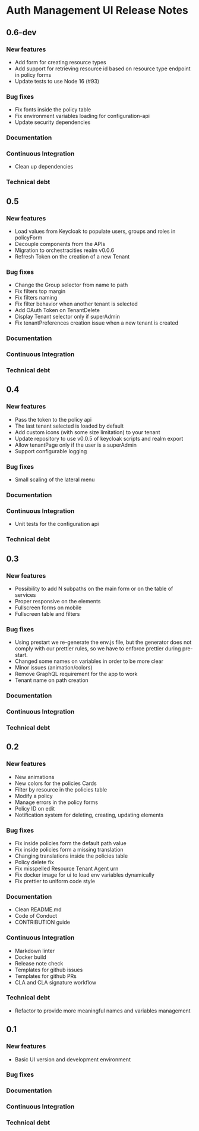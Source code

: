 # Auth Management UI Release Notes

## 0.6-dev

### New features

- Add form for creating resource types
- Add support for retrieving resource id based
  on resource type endpoint in policy forms
- Update tests to use Node 16 (#93)

### Bug fixes

- Fix fonts inside the policy table
- Fix environment variables loading for configuration-api
- Update security dependencies

### Documentation

### Continuous Integration

- Clean up dependencies

### Technical debt

## 0.5

### New features

- Load values from Keycloak to populate users, groups and roles in policyForm
- Decouple components from the APIs
- Migration to orchestracities realm v0.0.6
- Refresh Token on the creation of a new Tenant

### Bug fixes

- Change the Group selector from name to path
- Fix filters top margin
- Fix filters naming
- Fix filter behavior when another tenant is selected
- Add OAuth Token on TenantDelete
- Display Tenant selector only if superAdmin
- Fix tenantPreferences creation issue when a new tenant is created

### Documentation

### Continuous Integration

### Technical debt

## 0.4

### New features

- Pass the token to the policy api
- The last tenant selected is loaded by default
- Add custom icons (with some size limitation) to your tenant
- Update repository to use v0.0.5 of keycloak scripts and realm export
- Allow tenantPage only if the user is a superAdmin
- Support configurable logging

### Bug fixes

- Small scaling of the lateral menu

### Documentation

### Continuous Integration

- Unit tests for the configuration api

### Technical debt

## 0.3

### New features

- Possibility to add N subpaths on the main form or on the table of services
- Proper responsive on the elements
- Fullscreen forms on mobile
- Fullscreen table and filters

### Bug fixes

- Using prestart we re-generate the env.js file,
  but the generator does not comply with our
  prettier rules, so we have to enforce prettier during pre-start.
- Changed some names on variables in order to be more clear
- Minor issues (animation/colors)
- Remove GraphQL requirement for the app to work
- Tenant name on path creation

### Documentation

### Continuous Integration

### Technical debt

## 0.2

### New features

- New animations
- New colors for the policies Cards
- Filter by resource in the policies table
- Modify a policy
- Manage errors in the policy forms
- Policy ID on edit
- Notification system for deleting, creating, updating elements

### Bug fixes

- Fix inside policies form the default path value
- Fix inside policies form a missing translation
- Changing translations inside the policies table
- Policy delete fix
- Fix misspelled Resource Tenant Agent urn
- Fix docker image for ui to load env variables dynamically
- Fix prettier to uniform code style

### Documentation

- Clean README.md
- Code of Conduct
- CONTRIBUTION guide

### Continuous Integration

- Markdown linter
- Docker build
- Release note check
- Templates for github issues
- Templates for github PRs
- CLA and CLA signature workflow

### Technical debt

- Refactor to provide more meaningful names and variables management

## 0.1

### New features

- Basic UI version and development environment

### Bug fixes

### Documentation

### Continuous Integration

### Technical debt
